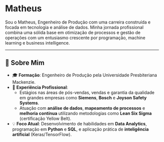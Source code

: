 # Matheus

Sou o Matheus, Engenheiro de Produção com uma carreira construída e focada em tecnologia e análise de dados. Minha jornada profissional combina uma sólida base em otimização de processos e gestão de operações com um entusiasmo crescente por programação, machine learning e business intelligence.

---

## 🌟 Sobre Mim

- 🎓 **Formação**: Engenheiro de Produção pela Universidade Presbiteriana Mackenzie.  
- 💼 **Experiência Profissional**:  
  - Estágios nas áreas de pós-vendas, vendas e garantia da qualidade em grandes empresas como **Siemens**, **Bosch** e **Joyson Safety Systems**.  
  - Atuação com **análise de dados**, **mapeamento de processos** e **melhoria contínua** utilizando metodologias como **Lean Six Sigma** (certificação Yellow Belt).  
- 💡 **Foco Atual**: Desenvolvimento de habilidades em **Data Analytics**, programação em **Python** e **SQL**, e aplicação prática de **inteligência artificial** (Keras/TensorFlow).  
